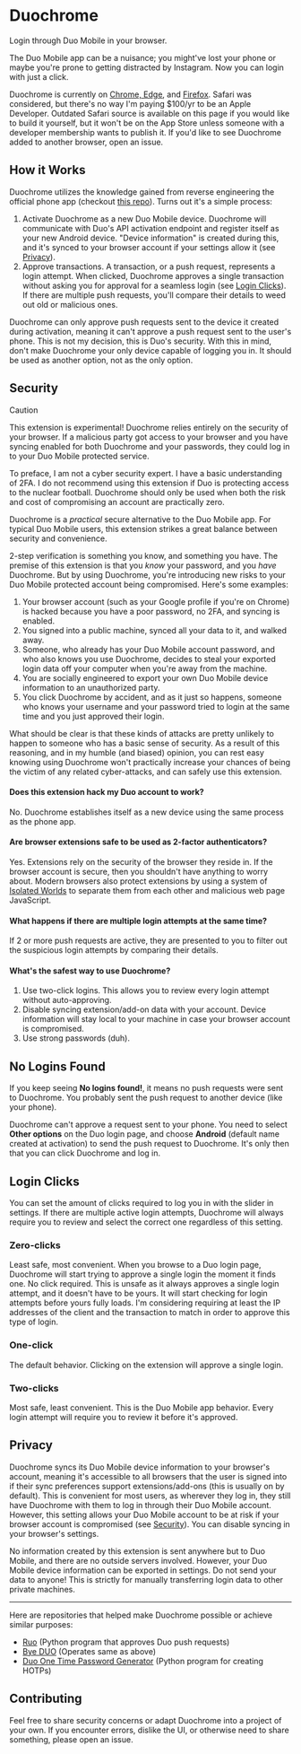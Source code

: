 # Duochrome
Login through Duo Mobile in your browser.

The Duo Mobile app can be a nuisance; you might've lost your phone or maybe you're prone to getting distracted by Instagram. Now you can login with just a click.

Duochrome is currently on [Chrome, Edge](https://chrome.google.com/webstore/detail/duochrome/bnfooenhhgcnhdkdjelgmmkpaemlnoek), and [Firefox](https://addons.mozilla.org/en-US/firefox/addon/duochrome/). Safari was considered, but there's no way I'm paying $100/yr to be an Apple Developer. Outdated Safari source is available on this page if you would like to build it yourself, but it won't be on the App Store unless someone with a developer membership wants to publish it. If you'd like to see Duochrome added to another browser, open an issue.

How it Works
------------
Duochrome utilizes the knowledge gained from reverse engineering the official phone app (checkout [this repo](https://github.com/revalo/duo-bypass)). Turns out it's a simple process:

1. Activate Duochrome as a new Duo Mobile device. Duochrome will communicate with Duo's API activation endpoint and register itself as your new Android device. "Device information" is created during this, and it's synced to your browser account if your settings allow it (see [Privacy](#privacy)).
2. Approve transactions. A transaction, or a push request, represents a login attempt. When clicked, Duochrome approves a single transaction without asking you for approval for a seamless login (see [Login Clicks](#login-clicks)). If there are multiple push requests, you'll compare their details to weed out old or malicious ones.

Duochrome can only approve push requests sent to the device it created during activation, meaning it can't approve a push request sent to the user's phone. This is not my decision, this is Duo's security. With this in mind, don't make Duochrome your only device capable of logging you in. It should be used as another option, not as the only option.

Security
--------
> [!CAUTION]
> This extension is experimental! Duochrome relies entirely on the security of your browser. If a malicious party got access to your browser and you have syncing enabled for both Duochrome and your passwords, they could log in to your Duo Mobile protected service.

To preface, I am not a cyber security expert. I have a basic understanding of 2FA. I do not recommend using this extension if Duo is protecting access to the nuclear football. Duochrome should only be used when both the risk and cost of compromising an account are practically zero.

Duochrome is a *practical* secure alternative to the Duo Mobile app. For typical Duo Mobile users, this extension strikes a great balance between security and convenience.

2-step verification is something you know, and something you have. The premise of this extension is that you *know* your password, and you *have* Duochrome. But by using Duochrome, you're introducing new risks to your Duo Mobile protected account being compromised. Here's some examples:
1. Your browser account (such as your Google profile if you're on Chrome) is hacked because you have a poor password, no 2FA, and syncing is enabled.
2. You signed into a public machine, synced all your data to it, and walked away.
3. Someone, who already has your Duo Mobile account password, and who also knows you use Duochrome, decides to steal your exported login data off your computer when you're away from the machine.
4. You are socially engineered to export your own Duo Mobile device information to an unauthorized party.
5. You click Duochrome by accident, and as it just so happens, someone who knows your username and your password tried to login at the same time and you just approved their login.

What should be clear is that these kinds of attacks are pretty unlikely to happen to someone who has a basic sense of security. As a result of this reasoning, and in my humble (and biased) opinion, you can rest easy knowing using Duochrome won't practically increase your chances of being the victim of any related cyber-attacks, and can safely use this extension.

#### Does this extension hack my Duo account to work?
No. Duochrome establishes itself as a new device using the same process as the phone app.

#### Are browser extensions safe to be used as 2-factor authenticators?
Yes. Extensions rely on the security of the browser they reside in. If the browser account is secure, then you shouldn't have anything to worry about. Modern browsers also protect extensions by using a system of [Isolated Worlds](https://developer.chrome.com/docs/extensions/mv3/content_scripts/#isolated_world) to separate them from each other and malicious web page JavaScript.

#### What happens if there are multiple login attempts at the same time?
If 2 or more push requests are active, they are presented to you to filter out the suspicious login attempts by comparing their details.

#### What's the safest way to use Duochrome?
1. Use two-click logins. This allows you to review every login attempt without auto-approving.
2. Disable syncing extension/add-on data with your account. Device information will stay local to your machine in case your browser account is compromised.
3. Use strong passwords (duh).

No Logins Found
----------------
If you keep seeing **No logins found!**, it means no push requests were sent to Duochrome. You probably sent the push request to another device (like your phone).

Duochrome can't approve a request sent to your phone. You need to select **Other options** on the Duo login page, and choose **Android** (default name created at activation) to send the push request to Duochrome. It's only then that you can click Duochrome and log in.

Login Clicks
------------
You can set the amount of clicks required to log you in with the slider in settings.
If there are multiple active login attempts, Duochrome will always require you to review and select the correct one regardless of this setting.

### Zero-clicks
Least safe, most convenient. When you browse to a Duo login page, Duochrome will start trying to approve a single login the moment it finds one. No click required.
This is unsafe as it always approves a single login attempt, and it doesn't have to be yours. It will start checking for login attempts before yours fully loads. I'm considering requiring at least the IP addresses of the client and the transaction to match in order to approve this type of login.

### One-click
The default behavior. Clicking on the extension will approve a single login.

### Two-clicks
Most safe, least convenient. This is the Duo Mobile app behavior. Every login attempt will require you to review it before it's approved.

Privacy
-------
Duochrome syncs its Duo Mobile device information to your browser's account, meaning it's accessible to all browsers that the user is signed into if their sync preferences support extensions/add-ons (this is usually on by default). This is convenient for most users, as wherever they log in, they still have Duochrome with them to log in through their Duo Mobile account. However, this setting allows your Duo Mobile account to be at risk if your browser account is compromised (see [Security](#security)). You can disable syncing in your browser's settings.

No information created by this extension is sent anywhere but to Duo Mobile, and there are no outside servers involved. However, your Duo Mobile device information can be exported in settings. Do not send your data to anyone! This is strictly for manually transferring login data to other private machines.

----------------
Here are repositories that helped make Duochrome possible or achieve similar purposes:

- [Ruo](https://github.com/falsidge/ruo) (Python program that approves Duo push requests)
- [Bye DUO](https://github.com/yuchenliu15/bye-duo) (Operates same as above)
- [Duo One Time Password Generator](https://github.com/revalo/duo-bypass) (Python program for creating HOTPs)

Contributing
------------
Feel free to share security concerns or adapt Duochrome into a project of your own. If you encounter errors, dislike the UI, or otherwise need to share something, please open an issue.

